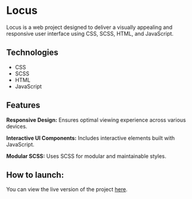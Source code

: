 # Locus
Locus is a web project designed to deliver a visually appealing and responsive user interface using CSS, SCSS, HTML, and JavaScript.

## Technologies
* CSS
* SCSS
* HTML
* JavaScript

## Features
**Responsive Design:**
Ensures optimal viewing experience across various devices.

**Interactive UI Components:**
Includes interactive elements built with JavaScript.

**Modular SCSS:**
Uses SCSS for modular and maintainable styles.

## How to launch:
You can view the live version of the project [here](https://locus-mu.vercel.app/).

